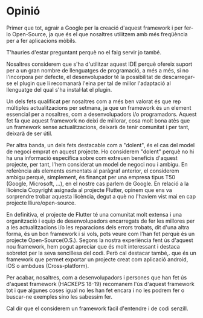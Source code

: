 <!-- TITLE: Opinió -->
<!-- SUBTITLE: Opinió -->

# Opinió

Primer que tot, agrair a Google per la creació d'aquest framework i per fer-lo Open-Source, ja que és el que nosaltres utilitzem amb més freqüència per a fer aplicacions mòbils.

T'hauries d'estar preguntant perquè no el faig servir jo també.

Nosaltres considerem que s'ha d'utilitzar aquest IDE perquè ofereix suport per a un gran nombre de llenguatges de programació, a més a més, si no l'incorpora per defecte, el desenvolupador té la possibilitat de descarregar-se el plugin que li recomanarà l'eina per tal de millor l'adaptació al llenguatge del qual s'ha instal·lat el plugin.

Un dels fets qualificat per nosaltres com a més ben valorat és que rep múltiples actualitzacions per setmana, ja que un framework és un element essencial per a nosaltres, com a desenvolupadors i/o programadors. Aquest fet fa que aquest framework no deixi de millorar, cosa molt bona atès que un framework sense actualitzacions, deixarà de tenir comunitat i per tant, deixarà de ser útil.

Per altra banda, un dels fets destacable com a "dolent", és el cas del model de negoci emprat en aquest projecte. Ho considerem "dolent" perquè no hi ha una informació específica sobre com extreuen beneficis d'aquest projecte, per tant, l'hem considerat un model de negoci nou i ambigu.
En referència als elements esmentats al paràgraf anterior, el considerem ambigu perquè, simplement, és finançat per una empresa tipus T50 (Google, Microsoft, ...), en el nostre cas parlem de Google.
En relació a la llicència Copyright asignada al projecte Flutter, opinem que ens va sorprendre trobar aquesta llicència, degut a què no l'havíem vist mai en cap projecte lliure/open-source.

En definitiva, el projecte de Flutter té una comunitat molt extensa i una organització i equip de desenvolupadors encarregats de fer les millores per a les actualitzacions i/o les reparacions dels errors trobats, dit d'una altra forma, és un bon framework i si vols, pots veure com l'han fet perquè és un projecte Open-Source(O.S.).
Segons la nostra experiència fent ús d'aquest nou framework, hem pogut apreciar que és molt interessant i destaca sobretot per la seva sencillesa del codi. Però cal destacar també,. que és un framework que permet exportar un projecte creat com aplicació android, iOS o ambdues (Cross-platform).

Per acabar, nosaltres, com a desenvolupadors i persones que han fet ús d'aquest framework (HACKEPS 18-19) recomanem l'ús d'aquest framework tot i que algunes coses igual no les han fet encara i no les podrem fer o buscar-ne exemples sino les sabessim fer.

Cal dir que el considerem un framework fàcil d'entendre i de codi senzill.